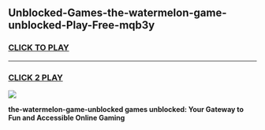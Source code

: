 
## Unblocked-Games-the-watermelon-game-unblocked-Play-Free-mqb3y
<h3>
<a href="https://premium76.site?title=the-watermelon-game-unblocked&ref=23A">CLICK TO PLAY</a></h3>
<hr>

<h3>
<a href="https://premium76.site?title=the-watermelon-game-unblocked&ref=23A">CLICK 2 PLAY</a>
  
</h3>

<a href="https://premium76.site?title=the-watermelon-game-unblocked&ref=23A"><img src="https://clearcache.store/games.png"></a>


**the-watermelon-game-unblocked games unblocked: Your Gateway to Fun and Accessible Online Gaming**
